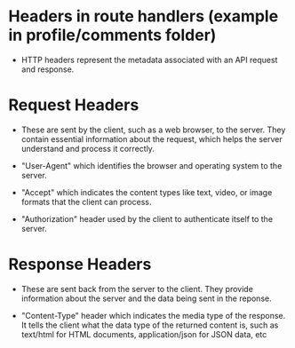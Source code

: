 # Headers in route handlers (example in profile/comments folder)

- HTTP headers represent the metadata associated with an API request and response.

# Request Headers

- These are sent by the client, such as a web browser, to the server. They contain essential information about the request, which helps the server understand and process it correctly.

- "User-Agent" which identifies the browser and operating system to the server.

- "Accept" which indicates the content types like text, video, or image formats that the client can process.

- "Authorization" header used by the client to authenticate itself to the server.

# Response Headers

- These are sent back from the server to the client. They provide information about the server and the data being sent in the reponse.

- "Content-Type" header which indicates the media type of the response. It tells the client what the data type of the returned content is, such as text/html for HTML documents, application/json for JSON data, etc